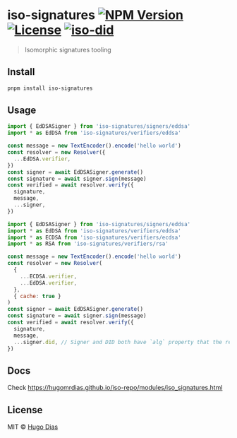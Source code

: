 # iso-signatures [![NPM Version](https://img.shields.io/npm/v/iso-signatures.svg)](https://www.npmjs.com/package/iso-signatures) [![License](https://img.shields.io/npm/l/iso-signatures.svg)](https://github.com/hugomrdias/iso-repo/blob/main/license) [![iso-did](https://github.com/hugomrdias/iso-repo/actions/workflows/iso-signatures.yml/badge.svg)](https://github.com/hugomrdias/iso-repo/actions/workflows/iso-signatures.yml)

> Isomorphic signatures tooling

## Install

```bash
pnpm install iso-signatures
```

## Usage

```js
import { EdDSASigner } from 'iso-signatures/signers/eddsa'
import * as EdDSA from 'iso-signatures/verifiers/eddsa'

const message = new TextEncoder().encode('hello world')
const resolver = new Resolver({
  ...EdDSA.verifier,
})
const signer = await EdDSASigner.generate()
const signature = await signer.sign(message)
const verified = await resolver.verify({
  signature,
  message,
  ...signer,
})
```

```js
import { EdDSASigner } from 'iso-signatures/signers/eddsa'
import * as EdDSA from 'iso-signatures/verifiers/eddsa'
import * as ECDSA from 'iso-signatures/verifiers/ecdsa'
import * as RSA from 'iso-signatures/verifiers/rsa'

const message = new TextEncoder().encode('hello world')
const resolver = new Resolver(
  {
    ...ECDSA.verifier,
    ...EdDSA.verifier,
  },
  { cache: true }
)
const signer = await EdDSASigner.generate()
const signature = await signer.sign(message)
const verified = await resolver.verify({
  signature,
  message,
  ...signer.did, // Signer and DID both have `alg` property that the resolver uses to find the correct verifier
})
```

## Docs

Check <https://hugomrdias.github.io/iso-repo/modules/iso_signatures.html>

## License

MIT © [Hugo Dias](http://hugodias.me)
